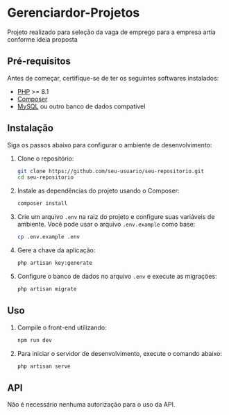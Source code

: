 # Gerenciardor-Projetos

Projeto realizado para seleção da vaga de emprego para a empresa artia conforme ideia proposta

## Pré-requisitos

Antes de começar, certifique-se de ter os seguintes softwares instalados:

- [PHP](https://www.php.net/downloads) >= 8.1
- [Composer](https://getcomposer.org/)
- [MySQL](https://www.mysql.com/downloads/) ou outro banco de dados compatível

## Instalação

Siga os passos abaixo para configurar o ambiente de desenvolvimento:

1. Clone o repositório:
    ```sh
    git clone https://github.com/seu-usuario/seu-repositorio.git
    cd seu-repositorio
    ```

2. Instale as dependências do projeto usando o Composer:
    ```sh
    composer install
    ```

3. Crie um arquivo `.env` na raiz do projeto e configure suas variáveis de ambiente. Você pode usar o arquivo `.env.example` como base:
    ```sh
    cp .env.example .env
    ```

4. Gere a chave da aplicação:
    ```sh
    php artisan key:generate
    ```

5. Configure o banco de dados no arquivo `.env` e execute as migrações:
    ```sh
    php artisan migrate
    ```

## Uso

1. Compile o front-end utilizando:
    ```sh
    npm run dev
    ```

2. Para iniciar o servidor de desenvolvimento, execute o comando abaixo:
    ```sh
    php artisan serve
    ```

## API

Não é necessário nenhuma autorização para o uso da API.
